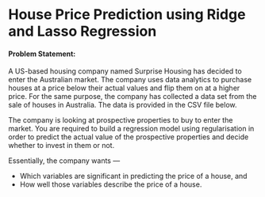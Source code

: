 # House Price Prediction using Ridge and Lasso Regression

#### Problem Statement:

A US-based housing company named Surprise Housing has decided to enter the Australian market. 
The company uses data analytics to purchase houses at a price below their actual values and flip them on at a higher price. 
For the same purpose, the company has collected a data set from the sale of houses in Australia. The data is provided in the CSV file below.

The company is looking at prospective properties to buy to enter the market. You are required to build a regression model
using regularisation in order to predict the actual value of the prospective properties and decide whether to invest in them or not.

Essentially, the company wants —

* Which variables are significant in predicting the price of a house, and
* How well those variables describe the price of a house.




